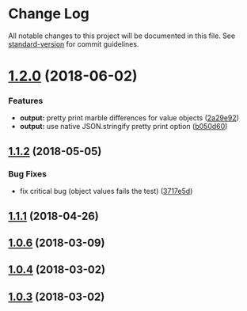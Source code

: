 # Change Log

All notable changes to this project will be documented in this file. See [standard-version](https://github.com/conventional-changelog/standard-version) for commit guidelines.

<a name="1.2.0"></a>
# [1.2.0](https://github.com/meltedspark/jest-marbles/compare/v1.1.2...v1.2.0) (2018-06-02)


### Features

* **output:** pretty print marble differences for value objects ([2a29e92](https://github.com/meltedspark/jest-marbles/commit/2a29e92))
* **output:** use native JSON.stringify pretty print option ([b050d60](https://github.com/meltedspark/jest-marbles/commit/b050d60))



<a name="1.1.2"></a>
## [1.1.2](https://github.com/meltedspark/jest-marbles/compare/v1.1.1...v1.1.2) (2018-05-05)


### Bug Fixes

* fix critical bug (object values fails the test) ([3717e5d](https://github.com/meltedspark/jest-marbles/commit/3717e5d))



<a name="1.1.1"></a>
## [1.1.1](https://github.com/meltedspark/jest-marbles/compare/1.1.0...1.1.1) (2018-04-26)



<a name="1.0.6"></a>
## [1.0.6](https://github.com/meltedspark/jest-marbles/compare/v1.0.4...v1.0.6) (2018-03-09)



<a name="1.0.4"></a>
## [1.0.4](https://github.com/meltedspark/jest-marbles/compare/v1.0.3...v1.0.4) (2018-03-02)



<a name="1.0.3"></a>
## [1.0.3](https://github.com/meltedspark/jest-marbles/compare/1.0.2...1.0.3) (2018-03-02)

